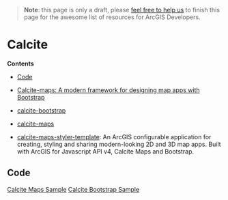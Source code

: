 > **Note**: this page is only a draft, please [feel free to help us](https://github.com/hhkaos/awesome-arcgis#contributions) to finish this page for the awesome list of resources for ArcGIS Developers.

# Calcite
<!-- START doctoc generated TOC please keep comment here to allow auto update -->
<!-- DON'T EDIT THIS SECTION, INSTEAD RE-RUN doctoc TO UPDATE -->
**Contents**

- [Code](#code)

<!-- END doctoc generated TOC please keep comment here to allow auto update -->

* [Calcite-maps: A modern framework for designing map apps with Bootstrap](https://github.com/Esri/calcite-maps)

* [calcite-bootstrap](https://github.com/Esri/calcite-bootstrap/issues)
* [calcite-maps](https://github.com/Esri/calcite-maps/issues)

* [calcite-maps-styler-template](calcite-maps-styler-template): An ArcGIS configurable application for creating, styling and sharing modern-looking 2D and 3D map apps. Built with ArcGIS for Javascript API v4, Calcite Maps and Bootstrap.


## Code
[Calcite Maps Sample](https://esri-es.github.io/arcgis-web-samples/jquery/#module)
[Calcite Bootstrap Sample](https://esri-es.github.io/arcgis-web-samples/jquery/#calcite-bootstrap)
